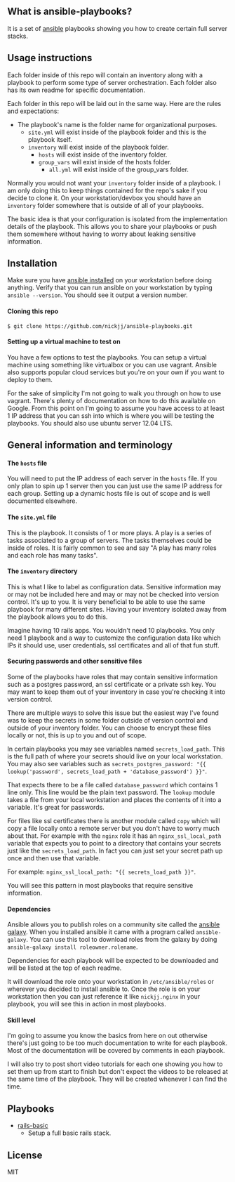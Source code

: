 ## What is ansible-playbooks?

It is a set of [ansible](http://www.ansible.com/home) playbooks showing you how to create certain full server stacks.

## Usage instructions

Each folder inside of this repo will contain an inventory along with a playbook to perform some type of server orchestration. Each folder also has its own readme for specific documentation.

Each folder in this repo will be laid out in the same way. Here are the rules and expectations:

- The playbook's name is the folder name for organizational purposes.
  - `site.yml` will exist inside of the playbook folder and this is the playbook itself.
  - `inventory` will exist inside of the playbook folder.
    - `hosts` will exist inside of the inventory folder.
    - `group_vars` will exist inside of the hosts folder.
      - `all.yml` will exist inside of the group_vars folder.

Normally you would not want your `inventory` folder inside of a playbook. I am only doing this to keep things contained for the repo's sake if you decide to clone it. On your workstation/devbox you should have an `inventory` folder somewhere that is outside of all of your playbooks.

The basic idea is that your configuration is isolated from the implementation details of the playbook. This allows you to share your playbooks or push them somewhere without having to worry about leaking sensitive information.

## Installation

Make sure you have [ansible installed](http://docs.ansible.com/intro_installation.html) on your workstation before doing anything. Verify that you can run ansible on your workstation by typing `ansible --version`. You should see it output a version number.

#### Cloning this repo

`$ git clone https://github.com/nickjj/ansible-playbooks.git`

#### Setting up a virtual machine to test on

You have a few options to test the playbooks. You can setup a virtual machine using something like virtualbox or you can use vagrant. Ansible also supports popular cloud services but you're on your own if you want to deploy to them.

For the sake of simplicity I'm not going to walk you through on how to use vagrant. There's plenty of documentation on how to do this available on Google. From this point on I'm going to assume you have access to at least 1 IP address that you can ssh into which is where you will be testing the playbooks. You should also use ubuntu server 12.04 LTS.

## General information and terminology

#### The `hosts` file

You will need to put the IP address of each server in the `hosts` file. If you only plan to spin up 1 server then you can just use the same IP address for each group. Setting up a dynamic hosts file is out of scope and is well documented elsewhere.

#### The `site.yml` file

This is the playbook. It consists of 1 or more plays. A play is a series of tasks associated to a group of servers. The tasks themselves could be inside of roles. It is fairly common to see and say "A play has many roles and each role has many tasks".

#### The `inventory` directory

This is what I like to label as configuration data. Sensitive information may or may not be included here and may or may not be checked into version control. It's up to you. It is very beneficial to be able to use the same playbook for many different sites. Having your inventory isolated away from the playbook allows you to do this.

Imagine having 10 rails apps. You wouldn't need 10 playbooks. You only need 1 playbook and a way to customize the configuration data like which IPs it should use, user credentials, ssl certificates and all of that fun stuff.

#### Securing passwords and other sensitive files

Some of the playbooks have roles that may contain sensitive information such as a postgres password, an ssl certificate or a private ssh key. You may want to keep them out of your inventory in case you're checking it into version control.

There are multiple ways to solve this issue but the easiest way I've found was to keep the secrets in some folder outside of version control and outside of your inventory folder. You can choose to encrypt these files locally or not, this is up to you and out of scope.

In certain playbooks you may see variables named `secrets_load_path`. This is the full path of where your secrets should live on your local workstation. You may also see variables such as `secrets_postgres_password: "{{ lookup('password', secrets_load_path + 'database_password') }}"`.

That expects there to be a file called `database_password` which contains 1 line only. This line would be the plain text password. The `lookup` module takes a file from your local workstation and places the contents of it into a variable. It's great for passwords.

For files like ssl certificates there is another module called `copy` which will copy a file locally onto a remote server but you don't have to worry much about that. For example with the `nginx` role it has an `nginx_ssl_local_path` variable that expects you to point to a directory that contains your secrets just like the `secrets_load_path`. In fact you can just set your secret path up once and then use that variable.

For example: `nginx_ssl_local_path: "{{ secrets_load_path }}"`.

You will see this pattern in most playbooks that require sensitive information.

#### Dependencies

Ansible allows you to publish roles on a community site called the [ansible galaxy](https://galaxy.ansible.com/). When you installed ansible it came with a program called `ansible-galaxy`. You can use this tool to download roles from the galaxy by doing `ansible-galaxy install roleowner.rolename`.

Dependencies for each playbook will be expected to be downloaded and will be listed at the top of each readme.

It will download the role onto your workstation in `/etc/ansible/roles` or wherever you decided to install ansible to. Once the role is on your workstation then you can just reference it like `nickjj.nginx` in your playbook, you will see this in action in most playbooks.

#### Skill level

I'm going to assume you know the basics from here on out otherwise there's just going to be too much documentation to write for each playbook. Most of the documentation will be covered by comments in each playbook.

I will also try to post short video tutorials for each one showing you how to set them up from start to finish but don't expect the videos to be released at the same time of the playbook. They will be created whenever I can find the time.

## Playbooks

- [rails-basic](https://github.com/nickjj/ansible-playbooks/tree/master/rails-basic)
  - Setup a full basic rails stack.

## License

MIT